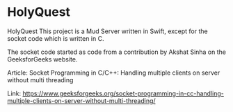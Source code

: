 # HolyQuest
HolyQuest
This project is a Mud Server written in Swift, except for the socket code which is written in C.

The socket code started as code from a contribution by Akshat Sinha on the GeeksforGeeks website.

Article:
Socket Programming in C/C++: Handling multiple clients on server without multi threading

Link:
https://www.geeksforgeeks.org/socket-programming-in-cc-handling-multiple-clients-on-server-without-multi-threading/
